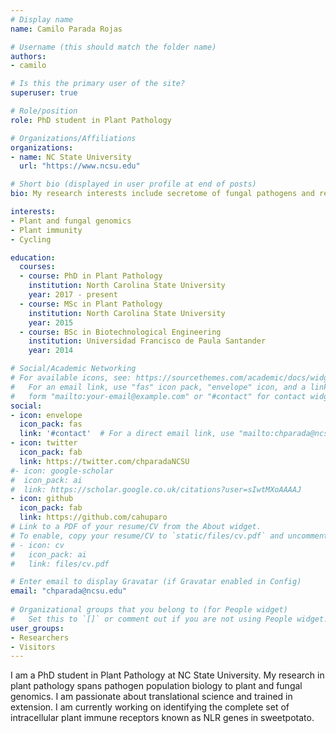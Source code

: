 ```yaml
---
# Display name
name: Camilo Parada Rojas

# Username (this should match the folder name)
authors:
- camilo

# Is this the primary user of the site?
superuser: true

# Role/position
role: PhD student in Plant Pathology

# Organizations/Affiliations
organizations:
- name: NC State University
  url: "https://www.ncsu.edu"

# Short bio (displayed in user profile at end of posts)
bio: My research interests include secretome of fungal pathogens and resistomes of plan hosts.

interests:
- Plant and fungal genomics
- Plant immunity
- Cycling

education:
  courses:
  - course: PhD in Plant Pathology
    institution: North Carolina State University
    year: 2017 - present
  - course: MSc in Plant Pathology
    institution: North Carolina State University
    year: 2015
  - course: BSc in Biotechnological Engineering
    institution: Universidad Francisco de Paula Santander
    year: 2014

# Social/Academic Networking
# For available icons, see: https://sourcethemes.com/academic/docs/widgets/#icons
#   For an email link, use "fas" icon pack, "envelope" icon, and a link in the
#   form "mailto:your-email@example.com" or "#contact" for contact widget.
social:
- icon: envelope
  icon_pack: fas
  link: '#contact'  # For a direct email link, use "mailto:chparada@ncsu.edu".
- icon: twitter
  icon_pack: fab
  link: https://twitter.com/chparadaNCSU
#- icon: google-scholar
#  icon_pack: ai
#  link: https://scholar.google.co.uk/citations?user=sIwtMXoAAAAJ
- icon: github
  icon_pack: fab
  link: https://github.com/cahuparo
# Link to a PDF of your resume/CV from the About widget.
# To enable, copy your resume/CV to `static/files/cv.pdf` and uncomment the lines below.  
# - icon: cv
#   icon_pack: ai
#   link: files/cv.pdf

# Enter email to display Gravatar (if Gravatar enabled in Config)
email: "chparada@ncsu.edu"
  
# Organizational groups that you belong to (for People widget)
#   Set this to `[]` or comment out if you are not using People widget.  
user_groups:
- Researchers
- Visitors
---
```


I am a PhD student in Plant Pathology at NC State University. My research in plant pathology spans pathogen population biology to plant and fungal genomics. I am passionate about translational science and trained in extension. I am currently working on identifying the complete set of intracellular plant immune receptors known as NLR genes in sweetpotato.
